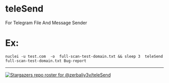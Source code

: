 # teleSend
For Telegram File And Message Sender
# Ex:
    nuclei -u test.com  -o  full-scan-test-domain.txt && sleep 3  teleSend full-scan-test-domain.txt Bug-report
<hr>


[![Stargazers repo roster for @zerbaliy3v/teleSend](https://reporoster.com/stars/dark/zerbaliy3v/teleSend)](https://github.com/zerbaliy3v/teleSend/stargazers)


